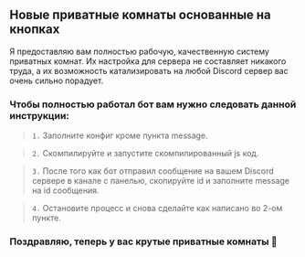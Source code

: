 ## Новые приватные комнаты основанные на кнопках

Я предоставляю вам полностью рабочую, качественную систему приватных комнат. Их настройка для сервера не составляет никакого труда, а их возможность катализировать на любой Discord сервер вас очень сильно порадует.

### Чтобы полностью работал бот вам нужно следовать данной инструкции:

> `1.` Заполните конфиг кроме пункта message.

> `2.` Скомпилируйте и запустите скомпилированный js код.

> `3.` После того как бот отправил сообщение на вашем Discord сервере в канале с панелью, скопируйте id и заполните message на id сообщения.

> `4.` Остановите процесс и снова сделайте как написано во 2-ом пункте.

### Поздравляю, теперь у вас крутые приватные комнаты 💚
